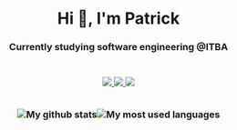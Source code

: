 <h1 align="center">Hi 👋, I'm Patrick</h1>
<h3 align="center">Currently studying software engineering @ITBA<h3>
<br>
<div align="center">
    <a href="https://www.linkedin.com/in/patrickmdey/">
        <img src="https://img.shields.io/badge/-patrickmdey-blue?style=flat-square&logo=Linkedin&logoColor=white&link=https://www.linkedin.com/in/patrickmdey/"/>
    </a>
    <a href="https://github.com/patrickmdey">
        <img src="https://img.shields.io/badge/-patrickmdey-black?style=flat-square&logo=Github&logoColor=white"/>
    </a>
    <a href="mailto: patrickmdey@hotmail.com">
        <img src="https://img.shields.io/badge/-patrickmdey@hotmail.com-blue?style=flat-square&logo=Microsoft&logoColor=white"/>
    </a>
</div>
<br>
<div style="display:flex; align-items:center; justify-content:center" align="center">
    <p>
        <img src="https://github-readme-stats.vercel.app/api?username=patrickmdey" alt="My github stats"/>
    </p>
    <p>
        <img src="https://github-readme-stats.vercel.app/api/top-langs/?username=patrickmdey&langs_count=8&layout=compact&hide=c" alt="My most used languages"/>
    </p>
</div>
